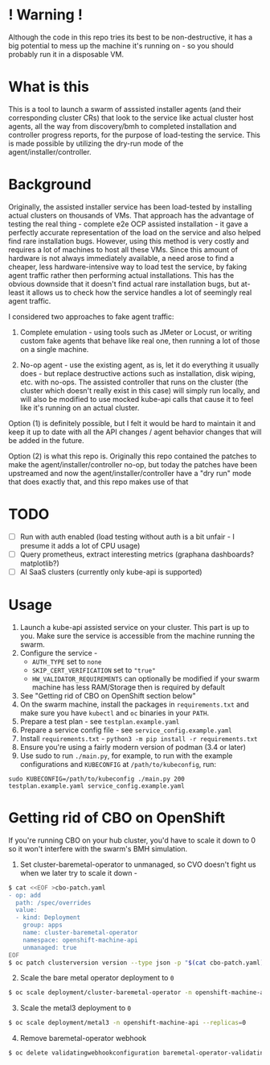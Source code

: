 # ! Warning !
Although the code in this repo tries its best to be non-destructive, it has a big potential
to mess up the machine it's running on - so you should probably run it in a disposable VM.

# What is this
This is a tool to launch a swarm of asssisted installer agents (and their corresponding cluster CRs)
that look to the service like actual cluster host agents, all the way from discovery/bmh to completed
installation and controller progress reports, for the purpose of load-testing the service. This is made 
possible by utilizing the dry-run mode of the agent/installer/controller.

# Background
Originally, the assisted installer service has been load-tested by installing actual clusters
on thousands of VMs. That approach has the advantage of testing the real thing - complete e2e OCP
assisted installation - it gave a perfectly accurate representation of the load on the service and also
helped find rare installation bugs. However, using this method is very costly and requires a
lot of machines to host all these VMs. Since this amount of hardware is not always immediately
available, a need arose to find a cheaper, less hardware-intensive way to load test
the service, by faking agent traffic rather then performing actual installations. This has the 
obvious downside that it doesn't find actual rare installation bugs, but at-least it allows us
to check how the service handles a lot of seemingly real agent traffic.

I considered two approaches to fake agent traffic:

1. Complete emulation - using tools such as JMeter or Locust, or writing custom fake agents that
 behave like real one, then running a lot of those on a single machine. 

2. No-op agent - use the existing agent, as is, let it do everything it usually does - but replace
 destructive actions such as installation, disk wiping, etc. with no-ops. The assisted controller that runs
 on the cluster (the cluster which doesn't really exist in this case) will simply run locally, and will
 also be modified to use mocked kube-api calls that cause it to feel like it's running on an 
 actual cluster.

Option (1) is definitely possible, but I felt it would be hard to maintain it and keep it up to date
with all the API changes / agent behavior changes that will be added in the future. 

Option (2) is what this repo is. Originally this repo contained the patches to make the agent/installer/controller no-op,
but today the patches have been upstreamed and now the agent/installer/controller have a "dry run" mode that 
does exactly that, and this repo makes use of that

# TODO
- [ ] Run with auth enabled (load testing without auth is a bit unfair - I presume it adds a lot of CPU usage)
- [ ] Query prometheus, extract interesting metrics (graphana dashboards? matplotlib?)
- [ ] AI SaaS clusters (currently only kube-api is supported)

# Usage
1. Launch a kube-api assisted service on your cluster. This part is up to you. Make sure the service is accessible from the machine running the swarm.
2. Configure the service -
    - `AUTH_TYPE` set to `none`
    - `SKIP_CERT_VERIFICATION` set to `"true"`
    - `HW_VALIDATOR_REQUIREMENTS` can optionally be modified if your swarm machine has less RAM/Storage then is required by default
3. See "Getting rid of CBO on OpenShift section below"
4. On the swarm machine, install the packages in `requirements.txt` and make sure you have `kubectl` and `oc` binaries in your `PATH`.
5. Prepare a test plan - see `testplan.example.yaml`
6. Prepare a service config file - see `service_config.example.yaml`
7. Install `requirements.txt` - `python3 -m pip install -r requirements.txt`
8. Ensure you're using a fairly modern version of podman (3.4 or later)
9. Use sudo to run `./main.py`, for example, to run with the example configurations and `KUBECONFIG` at `/path/to/kubeconfig`, run:

`sudo KUBECONFIG=/path/to/kubeconfig ./main.py 200 testplan.example.yaml service_config.example.yaml`

# Getting rid of CBO on OpenShift
If you're running CBO on your hub cluster, you'd have to scale it down to 0 so it won't interfere with
the swarm's BMH simulation.

1. Set cluster-baremetal-operator to unmanaged, so CVO doesn't fight us when we later try to scale it down -
```bash
$ cat <<EOF >cbo-patch.yaml
- op: add
  path: /spec/overrides
  value:
  - kind: Deployment
    group: apps
    name: cluster-baremetal-operator
    namespace: openshift-machine-api
    unmanaged: true
EOF
$ oc patch clusterversion version --type json -p "$(cat cbo-patch.yaml)"
```

2. Scale the bare metal operator deployment to `0`
```bash
$ oc scale deployment/cluster-baremetal-operator -n openshift-machine-api --replicas=0
```

3. Scale the metal3 deployment to `0`
```bash
$ oc scale deployment/metal3 -n openshift-machine-api --replicas=0
```

4. Remove baremetal-operator webhook
```bash
$ oc delete validatingwebhookconfiguration baremetal-operator-validating-webhook-configuration
```